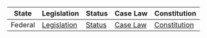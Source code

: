 | State | Legislation | Status | Case Law | Constitution |
|-------|------------|--------|----------|-------------|
| Federal | [Legislation](http://moj.gov.af/ka/node/10) | [Status](https://www.wipo.int/edocs/lexdocs/laws/en/af/af008en.pdf) | [Case Law](https://www.ilo.org/dyn/natlex/natlex4.countrySubjects?p_lang=en&p_country=AFG) | [Constitution](http://www.afghanembassy.us/the-constitution-of-afghanistan/) |
